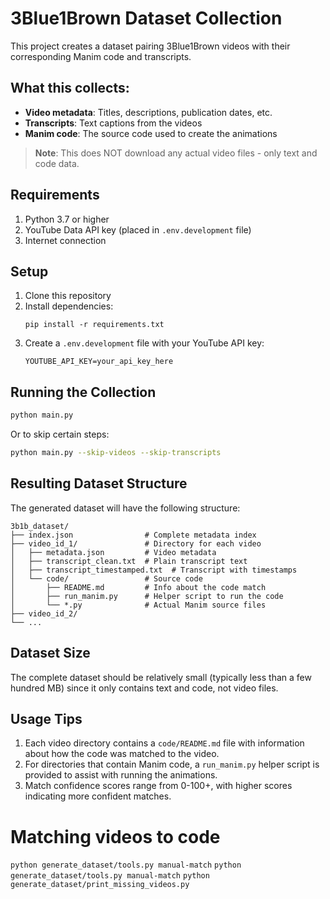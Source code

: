 # 3Blue1Brown Dataset Collection

This project creates a dataset pairing 3Blue1Brown videos with their corresponding Manim code and transcripts.

## What this collects:

- **Video metadata**: Titles, descriptions, publication dates, etc.
- **Transcripts**: Text captions from the videos
- **Manim code**: The source code used to create the animations

> **Note**: This does NOT download any actual video files - only text and code data.

## Requirements

1. Python 3.7 or higher
2. YouTube Data API key (placed in `.env.development` file)
3. Internet connection

## Setup

1. Clone this repository
2. Install dependencies:
   ```
   pip install -r requirements.txt
   ```
3. Create a `.env.development` file with your YouTube API key:
   ```
   YOUTUBE_API_KEY=your_api_key_here
   ```

## Running the Collection

```bash
python main.py
```

Or to skip certain steps:

```bash
python main.py --skip-videos --skip-transcripts
```

## Resulting Dataset Structure

The generated dataset will have the following structure:

```
3b1b_dataset/
├── index.json                # Complete metadata index
├── video_id_1/               # Directory for each video
│   ├── metadata.json         # Video metadata
│   ├── transcript_clean.txt  # Plain transcript text
│   ├── transcript_timestamped.txt  # Transcript with timestamps
│   └── code/                 # Source code
│       ├── README.md         # Info about the code match
│       ├── run_manim.py      # Helper script to run the code
│       └── *.py              # Actual Manim source files
├── video_id_2/
└── ...
```

## Dataset Size

The complete dataset should be relatively small (typically less than a few hundred MB) since it only contains text and code, not video files.

## Usage Tips

1. Each video directory contains a `code/README.md` file with information about how the code was matched to the video.
2. For directories that contain Manim code, a `run_manim.py` helper script is provided to assist with running the animations.
3. Match confidence scores range from 0-100+, with higher scores indicating more confident matches.


# Matching videos to code
`python generate_dataset/tools.py manual-match`
`python generate_dataset/tools.py manual-match`
`python generate_dataset/print_missing_videos.py`